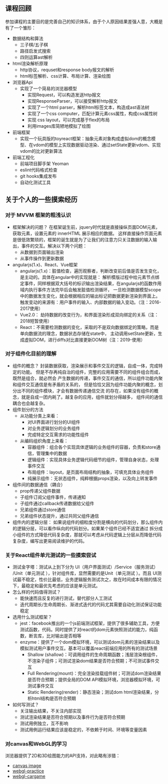 
## 课程回顾
参加课程的主要目的是完善自己的知识体系，由于个人原因结果差强人意，大概是有了一个雏形：
* 数据结构和算法
  * 三子棋/五子棋
  * 路径启发式搜索
  * 四则运算ast解析
* html渲染解析原理
  * http协议，requset和response body报文的解析
  * html标签解析、css计算、布局计算、渲染绘图
* 浏览器Api
  * 实现了一个简易的浏览器模型
    * 实现Request，可以构造发送http报文
    * 实现ResponseParser，可以接受解析http报文
    * 实现了一个html parser，解析html标签文本，构造成ast语法树
    * 实现了一个css computer，匹配计算元素css属性，构成css属性树
    * 实现 css layout，可以完成基于flex的布局
    * 利用images库简陋地模拟了绘图
* 前端框架
  * 实现一个玩具版的toyreact框架：抽象元素对象构成虚拟dom的概念模型、在vdom的模型上实现数据驱动渲染、通过setState更新vdom、实现vdom的比对更新算法
* 前端工程化
  * 前端项目脚手架 Yeoman 
  * eslint代码格式检查
  * git hooks集成发布
  * 自动化测试工具

## 关于个人的一些摸索经历
### 对于 MVVM 框架的粗浅认识
* 框架解决的问题？
在框架诞生前，jquery时代就是直接操纵页面DOM元素，获取元素，设置元素的 innerHTML 展示相应的数据。 这样直接操作页面元素是很低效繁琐的，框架的诞生就是为了让我们的注意力只关注数据的输入输出，事件的交互。解决以下两个问题：
  * 从数据到页面输出渲染
  * 从事件操作到更新数据
* angularjs(1.x)、React、Vue框架
  * angularjs(1.x)：脏值检查，遍历观察者，判断改变前后值是否发生变化，是主动的。具体在angular中的实现就是： 解析模版过程中给元素节点绑定事件，同样根据双大括号的标识输出渲染结果，在angularjs的函数作用域内执行事件方法完毕后会触发脏值检测循环， 一旦检测数据模型scope中的数据发生变化，就会根据相应的输出标记把数据更新渲染到界面上。触发变动的来源有：用户事件的输入、内部数据的输入变动。（注：2016-2017使用）
  * Vue2.0： 劫持数据的改变行为，和界面渲染形成双向绑定的关系（注：2018短暂使用）
  * React：不需要检测数据的变化，采取的不是双向数据绑定的策略，而是单向数据流的理念，数据状态存储在state中， 主动调用setState更新，生成虚拟DOM，进行diffs对比直接更新DOM树（注：2019-使用）
### 对于组件化目前的理解
* 组件的概念？
封装数据获取，渲染展示和事件交互的逻辑，自成一体，完成特定的功能。
但是不存再纯自治的组件，完整的应用需要不同的组件组合而成，既然是组合，就必然会
产生数据的传递，事件交互的通信，所以组件功能内聚和组件交互通信是有矛盾的关系的，
但是恰恰又因为组件功能内聚的概念，划分出不同的组件模块，才会有数据传递通信交流
的存在，如果没有组件的概念，就是自成一团内耗了。越复杂的应用，组件就划分得越多，
组件间的通信耦合也会越复杂。
* 组件划分的方法
  * 从功能分类上来看：
    * 对UI界面进行划分的UI组件
    * 对业务逻辑划分的业务组件
    * 完成特定交互需求的功能性组件
  * 从编码组织角度上来看：
    * 容器组件：组合各个实现具体逻辑的业务组件的容器，负责和store通信，管理集中的数据
    * 逻辑组件：实现具体业务逻辑代码细节的组件，管理自身状态，处理事件交互
    * 布局组件：layout，是页面布局结构的抽象，可填充具体业务组件
    * 纯展示组件：无状态组件，纯粹根据props渲染，以及向上转发事件
* 组件间的数据通信（耦合）
  * prop传递父组件数据
  * 子组件订阅父组件事件，传递通知
  * 子组件通过callback传递数据给父组件
  * 兄弟组件通过store通信
  * 兄弟组件状态提升，通过共同父组件通信
* 组件内的逻辑分层：
如果说组件的细粒度分割是横向的代码划分，那么组件内的逻辑分层，可以看作纵向的代码划分。如果某个组件已经不适宜通过
拆分成小组件的方式降低代码复杂度，那就可以考虑从代码逻辑上分层从而降低代码复杂度，编写出更易阅读维护的代码。

### 关于React组件单元测试的一些摸索尝试
* 测试金字塔：测试从上到下分为 UI（用户界面测试）/Service（服务测试） /Unit（单元测试 ），针对组件库，显然需要的是Unit（单元测试 ）。而且
UI测试最不稳定，性价比最低，业务逻辑服务测试次之，故在时间成本有限的情况下，最稳定和最优先考虑的应该是单元测试。
* 怎么样的代码值得测试？
  * 能快速而且反复的进行测试，替代部分人工测试
  * 迭代周期长/生命周期长、渐进式迭代的代码尤其需要自动化测试保证功能稳定
* 选用什么测试框架？
  * jest：facebook推出的一个js前端测试框架，提供了很多辅助工具，方便测试函数，代码。同时提供了对react的dom元素快照测试的能力，纯函数，断言库，比对输出是否相等
  * enzyme：提供了一个dom模拟环境，可以测试dom元素的渲染结果以及模拟测试用户事件交互。基本可以覆盖react前端应用的所有的测试场景
    * Shallow (shallow)：可调用组件的生命周期函数；浅层渲染根组件，不渲染子组件；可测试渲染dom结果是否符合预期；不可测试事件交互
    * Full Rendering(mount)：完全渲染挂载组件树；可测试dom渲染结果是否符合预期；提供全局的DOM API模拟环境，浏览器模拟环境，可测试事件交互
    * Static Rendering(render)：静态渲染；测试dom html渲染结果，分析html结构是否符合预期
* 如何写测试？
  * 关注输出结果，不关注内部实现
  * 测试渲染结果是否符合预期以及事件行为是否符合预期
  * 测试用例独立，互不影响
  * 测试用例运行结果应该是稳定的，不依赖于时间、环境等变量因素

### 对canvas和WebGL的学习
浏览器提供了2D和3D绘图能力的API支持，对此略有涉猎：
* [canvas image](https://github.com/JiaFengZ/canvas-image)
* [webgl-practice](https://github.com/JiaFengZ/webgl-practice)
* [webgl-cargame](https://github.com/JiaFengZ/webgl-cargame)
